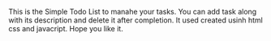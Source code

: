 This is the Simple Todo List to manahe your tasks.
You can add task along with its description and delete it after completion.
It used created usinh html css and javacript.
Hope you like it.
